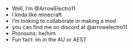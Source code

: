 -  Well, I’m @ArrowElectro11
-  I knda like minecraft
-  I’m looking to collaborate in making a mod
-  you can find me on discord at @arrowelectro11
-  Pronouns: he/him
-  Fun fact: im in the AU or AEST

<!---
ArrowElectro11/ArrowElectro11 is a ✨ special ✨ repository because its `README.md` (this file) appears on your GitHub profile.
You can click the Preview link to take a look at your changes.
--->
